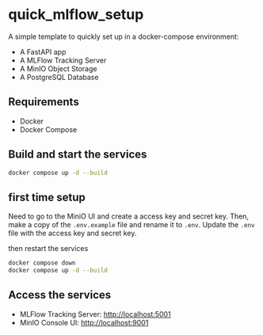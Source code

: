 # quick_mlflow_setup

A simple template to quickly set up in a docker-compose environment:
 - A FastAPI app
 - A MLFlow Tracking Server
 - A MinIO Object Storage 
 - A PostgreSQL Database

## Requirements

- Docker
- Docker Compose


## Build and start the services

```bash
docker compose up -d --build
```

## first time setup
Need to go to the MiniO UI and create a  access key and secret key. 
Then, make a copy of the `.env.example` file and rename it to `.env`.
Update the `.env` file with the access key and secret key.

then restart the services
```bash
docker compose down
docker compose up -d --build
```

## Access the services
- MLFlow Tracking Server: [http://localhost:5001](http://localhost:5001)
- MinIO Console UI: [http://localhost:9001](http://localhost:9001)